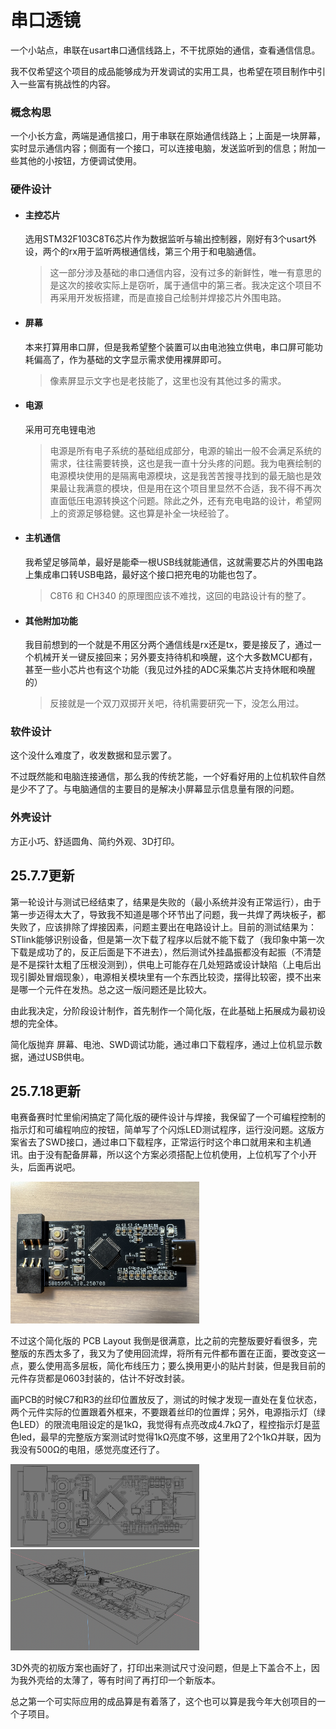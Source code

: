 # 串口透镜

一个小站点，串联在usart串口通信线路上，不干扰原始的通信，查看通信信息。

我不仅希望这个项目的成品能够成为开发调试的实用工具，也希望在项目制作中引入一些富有挑战性的内容。



### 概念构思

一个小长方盒，两端是通信接口，用于串联在原始通信线路上；上面是一块屏幕，实时显示通信内容；侧面有一个接口，可以连接电脑，发送监听到的信息；附加一些其他的小按钮，方便调试使用。



### 硬件设计

- #### 主控芯片

    选用STM32F103C8T6芯片作为数据监听与输出控制器，刚好有3个usart外设，两个的rx用于监听两根通信线，第三个用于和电脑通信。

    > 这一部分涉及基础的串口通信内容，没有过多的新鲜性，唯一有意思的是这次的接收实际上是窃听，属于通信中的第三者。我决定这个项目不再采用开发板搭建，而是直接自己绘制并焊接芯片外围电路。

- #### 屏幕

    本来打算用串口屏，但是我希望整个装置可以由电池独立供电，串口屏可能功耗偏高了，作为基础的文字显示需求使用裸屏即可。

    > 像素屏显示文字也是老技能了，这里也没有其他过多的需求。

- #### 电源

    采用可充电锂电池

    > 电源是所有电子系统的基础组成部分，电源的输出一般不会满足系统的需求，往往需要转换，这也是我一直十分头疼的问题。我为电赛绘制的电源模块使用的是隔离电源模块，这是我苦苦搜寻找到的最无脑也是效果最让我满意的模块，但是用在这个项目里显然不合适，我不得不再次直面低压电源转换这个问题。除此之外，还有充电电路的设计，希望网上的资源足够稳健。这也算是补全一块经验了。

- #### 主机通信

    我希望足够简单，最好是能牵一根USB线就能通信，这就需要芯片的外围电路上集成串口转USB电路，最好这个接口把充电的功能也包了。

    > C8T6 和 CH340 的原理图应该不难找，这回的电路设计有的整了。

- #### 其他附加功能

    我目前想到的一个就是不用区分两个通信线是rx还是tx，要是接反了，通过一个机械开关一键反接回来；另外要支持待机和唤醒，这个大多数MCU都有，甚至一些小芯片也有这个功能（我见过外挂的ADC采集芯片支持休眠和唤醒的）

    > 反接就是一个双刀双掷开关吧，待机需要研究一下，没怎么用过。



### 软件设计

这个没什么难度了，收发数据和显示罢了。

不过既然能和电脑连接通信，那么我的传统艺能，一个好看好用的上位机软件自然是少不了了。与电脑通信的主要目的是解决小屏幕显示信息量有限的问题。



### 外壳设计

方正小巧、舒适圆角、简约外观、3D打印。



## 25.7.7更新

第一轮设计与测试已经结束了，结果是失败的（最小系统并没有正常运行），由于第一步迈得太大了，导致我不知道是哪个环节出了问题，我一共焊了两块板子，都失败了，应该排除了焊接因素，问题主要出在电路设计上。目前的测试结果为：STlink能够识别设备，但是第一次下载了程序以后就不能下载了（我印象中第一次下载是成功了的，反正后面是下不进去），然后测试外挂晶振都没有起振（不清楚是不是探针太粗了压根没测到），供电上可能存在几处短路或设计缺陷（上电后出现引脚处冒烟现象），电源相关模块里有一个东西比较烫，摆得比较密，摸不出来是哪一个元件在发热。总之这一版问题还是比较大。

由此我决定，分阶段设计制作，首先制作一个简化版，在此基础上拓展成为最初设想的完全体。

简化版抛弃 屏幕、电池、SWD调试功能，通过串口下载程序，通过上位机显示数据，通过USB供电。



## 25.7.18更新

电赛备赛时忙里偷闲搞定了简化版的硬件设计与焊接，我保留了一个可编程控制的指示灯和可编程响应的按钮，简单写了个闪烁LED测试程序，运行没问题。这版方案省去了SWD接口，通过串口下载程序，正常运行时这个串口就用来和主机通讯。由于没有配备屏幕，所以这个方案必须搭配上位机使用，上位机写了个小开头，后面再说吧。

<img src="./README.assets/IMG_1838.jpeg" style="width:60%;">

不过这个简化版的 PCB Layout 我倒是很满意，比之前的完整版要好看很多，完整版的东西太多了，我又为了使用回流焊，将所有元件都布置在正面，要改变这一点，要么使用高多层板，简化布线压力；要么换用更小的贴片封装，但是我目前的元件存货都是0603封装的，估计不好改封装。

画PCB的时候C7和R3的丝印位置放反了，测试的时候才发现一直处在复位状态，两个元件实际的位置跟着外框来，不要跟着丝印的位置焊；另外，电源指示灯（绿色LED）的限流电阻设定的是1kΩ，我觉得有点亮改成4.7kΩ了，程控指示灯是蓝色led，最早的完整版方案测试时觉得1kΩ亮度不够，这里用了2个1kΩ并联，因为我没有500Ω的电阻，感觉亮度还行了。

<img src="./README.assets/%E6%88%AA%E5%B1%8F2025-07-18%2001.55.09.png" style="width:60%;">

<img src="./README.assets/%E6%88%AA%E5%B1%8F2025-07-18%2001.54.37.png" style="width:60%;">

3D外壳的初版方案也画好了，打印出来测试尺寸没问题，但是上下盖合不上，因为我外壳给的太薄了，等有时间了再打印一个新版本。

总之第一个可实际应用的成品算是有着落了，这个也可以算是我今年大创项目的一个子项目。
